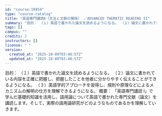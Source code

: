 ```yaml
---
id: "course:19954"
type: "course-catalog"
title: "英語専門講読Ⅱ（文法と文脈の関係） ／ADVANCED THEMATIC READING II"
summary: "目的： （１）英語で書かれた論文を読めるようになる。 （２）論文に書かれている内容を正確に把握し、把握したことを他者に分かりやすく伝えることができるようになる。 （３）英語学的アプローチを習得し、規則や原理などによるメカニズムの解明の仕方を…"
tags: []
campus: ""
credits: 2
instructors: []
license: " "
version:
  created_at: "2025-10-09T03:48:57Z"
  updated_at: "2025-10-09T03:48:57Z"
---
```


目的： （１）英語で書かれた論文を読めるようになる。 （２）論文に書かれている内容を正確に把握し、把握したことを他者に分かりやすく伝えることができるようになる。 （３）英語学的アプローチを習得し、規則や原理などによるメカニズムの解明の仕方を理解できるようになる。 概要： 「英語専門講読 I」で学んだ基礎的知識を活用し、語用論について英語で書かれた専門文献（論文）を講読します。そして，実際の語用論研究がどのようなものであるかを理解していきます。
